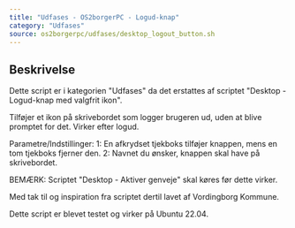 ```yaml
---
title: "Udfases - OS2borgerPC - Logud-knap"
category: "Udfases"
source: os2borgerpc/udfases/desktop_logout_button.sh
---
```


## Beskrivelse
Dette script er i kategorien "Udfases" da det erstattes af scriptet "Desktop - Logud-knap med valgfrit ikon".

Tilføjer et ikon på skrivebordet som logger brugeren ud, uden at blive promptet for det.
Virker efter logud.

Parametre/Indstillinger:
1: En afkrydset tjekboks tilføjer knappen, mens en tom tjekboks fjerner den.
2: Navnet du ønsker, knappen skal have på skrivebordet.

BEMÆRK: Scriptet "Desktop - Aktiver genveje" skal køres før dette virker.

Med tak til og inspiration fra scriptet dertil lavet af Vordingborg Kommune.

Dette script er blevet testet og virker på Ubuntu 22.04.